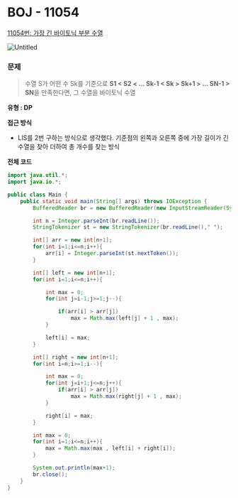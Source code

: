 # BOJ - 11054

[11054번: 가장 긴 바이토닉 부분 수열](https://www.acmicpc.net/problem/11054)

![Untitled](https://user-images.githubusercontent.com/84346055/267987252-4d340817-a6c4-408e-9cb1-ca7475052f7f.png)

### 문제

> 수열 S가 어떤 수 Sk를 기준으로 **S1 < S2 < ... Sk-1 < Sk > Sk+1 > ... SN-1 > SN**을 만족한다면, 그 수열을 바이토닉 수열
>

**유형 : DP**

**접근 방식**

- LIS를 2번 구하는 방식으로 생각했다. 기준점의 왼쪽과 오른쪽 중에 가장 길이가 긴 수열을 찾아 더하여 총 개수를 찾는 방식

**전체 코드**

```java
import java.util.*;
import java.io.*;

public class Main {
    public static void main(String[] args) throws IOException {
        BufferedReader br = new BufferedReader(new InputStreamReader(System.in));

        int n = Integer.parseInt(br.readLine());
        StringTokenizer st = new StringTokenizer(br.readLine()," ");

        int[] arr = new int[n+1];
        for(int i=1;i<=n;i++){
            arr[i] = Integer.parseInt(st.nextToken());
        }

        int[] left = new int[n+1];
        for(int i=1;i<=n;i++){

            int max = 0;
            for(int j=i-1;j>=1;j--){

                if(arr[i] > arr[j])
                    max = Math.max(left[j] + 1 , max);
            }

            left[i] = max;
        }

        int[] right = new int[n+1];
        for(int i=n;i>=1;i--){

            int max = 0;
            for(int j=i+1;j<=n;j++){
                if(arr[i] > arr[j])
                    max = Math.max(right[j] + 1 , max);
            }

            right[i] = max;
        }

        int max = 0;
        for(int i=1;i<=n;i++){
            max = Math.max(max , left[i] + right[i]);
        }

        System.out.println(max+1);
        br.close();
    }
}
```
